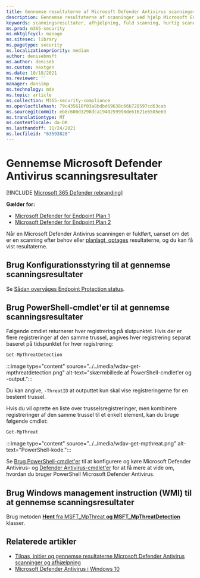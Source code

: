 ```yaml
---
title: Gennemse resultaterne af Microsoft Defender Antivirus scanninger
description: Gennemse resultaterne af scanninger ved hjælp Microsoft Endpoint Configuration Manager, Microsoft Intune eller Windows Sikkerhed appen
keywords: scanningsresultater, afhjælpning, fuld scanning, hurtig scanning
ms.prod: m365-security
ms.mktglfcycl: manage
ms.sitesec: library
ms.pagetype: security
ms.localizationpriority: medium
author: denisebmsft
ms.author: deniseb
ms.custom: nextgen
ms.date: 10/18/2021
ms.reviewer: ''
manager: dansimp
ms.technology: mde
ms.topic: article
ms.collection: M365-security-compliance
ms.openlocfilehash: 79c435618f03a8bdbd69638c66b728597cd63cab
ms.sourcegitcommit: eb8c600d3298dca1940259998de61621e6505e69
ms.translationtype: MT
ms.contentlocale: da-DK
ms.lasthandoff: 11/24/2021
ms.locfileid: "63593828"
---
```

# <a name="review-microsoft-defender-antivirus-scan-results"></a>Gennemse Microsoft Defender Antivirus scanningsresultater

[!INCLUDE [Microsoft 365 Defender rebranding](../../includes/microsoft-defender.md)]


**Gælder for:**
- [Microsoft Defender for Endpoint Plan 1](https://go.microsoft.com/fwlink/p/?linkid=2154037)
- [Microsoft Defender for Endpoint Plan 2](https://go.microsoft.com/fwlink/p/?linkid=2154037)

Når en Microsoft Defender Antivirus scanningen er fuldført, uanset om det er en [](run-scan-microsoft-defender-antivirus.md) scanning efter behov eller [planlagt, optages](scheduled-catch-up-scans-microsoft-defender-antivirus.md) resultaterne, og du kan få vist resultaterne. 


## <a name="use-configuration-manager-to-review-scan-results"></a>Brug Konfigurationsstyring til at gennemse scanningsresultater

Se [Sådan overvåges Endpoint Protection status](/configmgr/protect/deploy-use/monitor-endpoint-protection).

## <a name="use-powershell-cmdlets-to-review-scan-results"></a>Brug PowerShell-cmdlet'er til at gennemse scanningsresultater

Følgende cmdlet returnerer hver registrering på slutpunktet. Hvis der er flere registreringer af den samme trussel, angives hver registrering separat baseret på tidspunktet for hver registrering:

```PowerShell
Get-MpThreatDetection
```

:::image type="content" source="../../media/wdav-get-mpthreatdetection.png" alt-text="skærmbillede af PowerShell-cmdlet'er og -output.":::

Du kan angive, `-ThreatID` at outputtet kun skal vise registreringerne for en bestemt trussel.

Hvis du vil oprette en liste over trusselsregistreringer, men kombinere registreringer af den samme trussel til et enkelt element, kan du bruge følgende cmdlet:

```PowerShell
Get-MpThreat
```

:::image type="content" source="../../media/wdav-get-mpthreat.png" alt-text="PowerShell-kode.":::

Se [Brug PowerShell-cmdlet'er](use-powershell-cmdlets-microsoft-defender-antivirus.md) til at konfigurere og køre Microsoft Defender Antivirus- og [Defender Antivirus-cmdlet'er](/powershell/module/defender/) for at få mere at vide om, hvordan du bruger PowerShell Microsoft Defender Antivirus.

## <a name="use-windows-management-instruction-wmi-to-review-scan-results"></a>Brug Windows management instruction (WMI) til at gennemse scanningsresultater

Brug metoden [**Hent** fra MSFT_MpThreat **og MSFT_MpThreatDetection**](/previous-versions/windows/desktop/defender/windows-defender-wmiv2-apis-portal) klasser.


## <a name="related-articles"></a>Relaterede artikler

- [Tilpas, initier og gennemse resultaterne Microsoft Defender Antivirus scanninger og afhjælpning](customize-run-review-remediate-scans-microsoft-defender-antivirus.md)
- [Microsoft Defender Antivirus i Windows 10](microsoft-defender-antivirus-in-windows-10.md)
